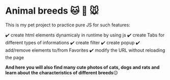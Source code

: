 # Animal breeds :cat: :dog: :mouse:

This is my pet project to practice pure JS for such features: 

:heavy_check_mark: create html elements dynamicaly in runtime by using js
:heavy_check_mark: create Tabs for different types of informations
:heavy_check_mark: create filter
:heavy_check_mark: create popup
:heavy_check_mark: add/remove elements to/from Favorites
:heavy_check_mark: modify the URL without reloading the page


**And here you will also find many cute photos of cats, dogs and rats and learn about the characteristics of different breeds**:relieved:

